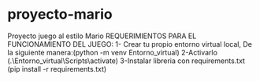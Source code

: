 # proyecto-mario
Proyecto juego al estilo Mario
REQUERIMIENTOS PARA EL FUNCIONAMIENTO DEL JUEGO:
1- Crear tu propio entorno virtual local, De la siguiente manera:(python -m venv Entorno_virtual)
2-Activarlo (.\Entorno_virtual\Scripts\activate)
3-Instalar libreria con requirements.txt  (pip install -r requirements.txt)
